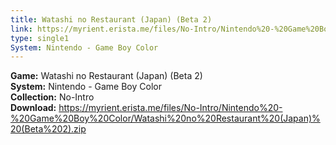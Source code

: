 ```yaml
---
title: Watashi no Restaurant (Japan) (Beta 2)
link: https://myrient.erista.me/files/No-Intro/Nintendo%20-%20Game%20Boy%20Color/Watashi%20no%20Restaurant%20(Japan)%20(Beta%202).zip
type: single1
System: Nintendo - Game Boy Color
---
```

<b>Game:</b> Watashi no Restaurant (Japan) (Beta 2)<br>
<b>System:</b> Nintendo - Game Boy Color<br>
<b>Collection:</b> No-Intro<br>
<b>Download:</b> https://myrient.erista.me/files/No-Intro/Nintendo%20-%20Game%20Boy%20Color/Watashi%20no%20Restaurant%20(Japan)%20(Beta%202).zip